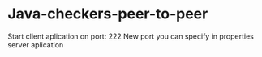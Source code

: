 # Java-checkers-peer-to-peer
Start client aplication on port: 222
New port you can specify in properties server aplication 
